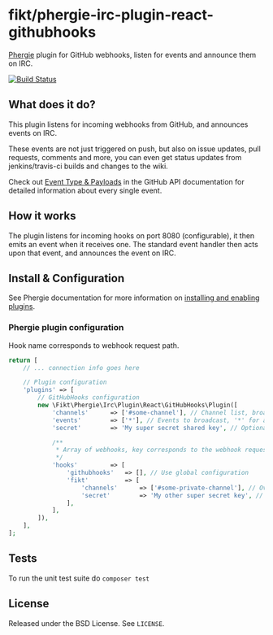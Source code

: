 # fikt/phergie-irc-plugin-react-githubhooks

[Phergie](http://github.com/phergie/phergie-irc-bot-react/) plugin for GitHub webhooks, listen for events and announce them on IRC.

[![Build Status](https://secure.travis-ci.org/Fikt/phergie-irc-plugin-react-githubhooks.png?branch=master)](http://travis-ci.org/Fikt/phergie-irc-plugin-react-githubhooks)

## What does it do?

This plugin listens for incoming webhooks from GitHub, and announces events on IRC.

These events are not just triggered on push, but also on issue updates, pull requests, comments and more, you can even get status updates from jenkins/travis-ci builds and changes to the wiki.

Check out [Event Type & Payloads](https://developer.github.com/v3/activity/events/types/) in the GitHub API documentation for detailed information about every single event.

## How it works

The plugin listens for incoming hooks on port 8080 (configurable), it then emits an event when it receives one. The standard event handler then acts upon that event, and announces the event on IRC.

## Install & Configuration

See Phergie documentation for more information on [installing and enabling plugins](https://www.phergie.org/users/).

### Phergie plugin configuration

Hook name corresponds to webhook request path.

```php
return [
    // ... connection info goes here

    // Plugin configuration
    'plugins' => [
        // GitHubHooks configuration
        new \Fikt\Phergie\Irc\Plugin\React\GitHubHooks\Plugin([
            'channels'      => ['#some-channel'], // Channel list, broadcast events to these channels
            'events'        => ['*'], // Events to broadcast, '*' for all events.
            'secret'        => 'My super secret shared key', // Optional (but recommended) secret key, used to verify the message is actually from GitHub

            /**
             * Array of webhooks, key corresponds to the webhook request path
             */
            'hooks'         => [
                'githubhooks'   => [], // Use global configuration
                'fikt'          => [
                    'channels'      => ['#some-private-channel'], // Override global configuration
                    'secret'        => 'My other super secret key', // Override global configuration
                ],
            ],
        ]),
    ],
];
```

## Tests

To run the unit test suite do `composer test`

## License

Released under the BSD License. See `LICENSE`.
